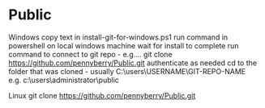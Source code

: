 # Public

Windows
copy text in install-git-for-windows.ps1
run command in powershell on local windows machine
wait for install to complete
run command to connect to git repo - e.g....
git clone https://github.com/pennyberry/Public.git
authenticate as needed
cd to the folder that was cloned - usually C:\users\USERNAME\GIT-REPO-NAME\
e.g. c:\users\administrator\public

Linux
git clone https://github.com/pennyberry/Public.git